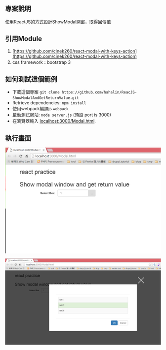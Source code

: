 ## 專案說明

使用ReactJS的方式設計ShowModal開窗，取得回傳值

## 引用Module

1. [https://github.com/cinek260/react-modal-with-keys-action](https://github.com/cinek260/react-modal-with-keys-action)
2. css framework：bootstrap 3

## 如何測試這個範例

* 下載這個專案 `git clone https://github.com/hahalin/ReacJS-ShowModalAndGetReturnValue.git`
* Retrieve dependencies: `npm install`
* 使用webpack編譯js `webpack`
* 啟動測試網站: `node server.js` (預設 port is 3000)
* 在瀏覽器輸入 [localhost:3000/Modal.html](http://localhost:3000/Modal.html).

## 執行畫面

![Image of screenshots 1](img/a.png)

![Image of screenshots 2](img/b.png)

